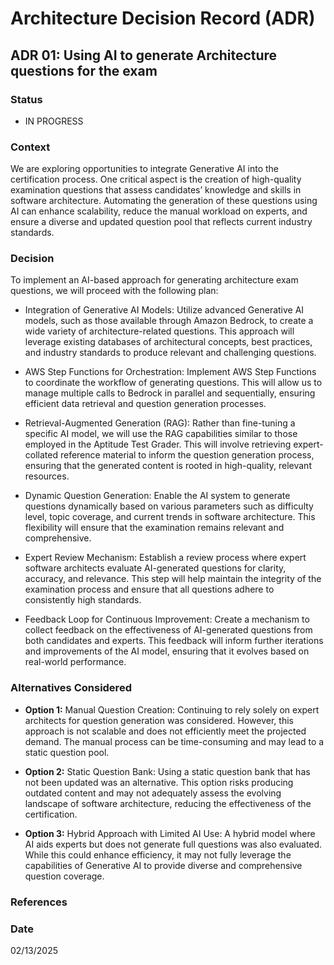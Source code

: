 # Architecture Decision Record (ADR)

## ADR 01: Using AI to generate Architecture questions for the exam

### Status
- IN PROGRESS

### Context
We are exploring opportunities to integrate Generative AI into the certification process. One critical aspect is the creation 
of high-quality examination questions that assess candidates’ knowledge and skills in software architecture. Automating 
the generation of these questions using AI can enhance scalability, reduce the manual workload on experts, and ensure a 
diverse and updated question pool that reflects current industry standards.

### Decision
To implement an AI-based approach for generating architecture exam questions, we will proceed with the following plan:

- Integration of Generative AI Models:
Utilize advanced Generative AI models, such as those available through Amazon Bedrock, to create a wide variety of 
architecture-related questions. This approach will leverage existing databases of architectural concepts, best practices, 
and industry standards to produce relevant and challenging questions.

- AWS Step Functions for Orchestration:
Implement AWS Step Functions to coordinate the workflow of generating questions. This will allow us to manage multiple 
calls to Bedrock in parallel and sequentially, ensuring efficient data retrieval and question generation processes.
  
- Retrieval-Augmented Generation (RAG):
Rather than fine-tuning a specific AI model, we will use the RAG capabilities similar to those employed in the Aptitude Test Grader.
This will involve retrieving expert-collated reference material to inform the question generation process, ensuring that the
generated content is rooted in high-quality, relevant resources.

- Dynamic Question Generation:
Enable the AI system to generate questions dynamically based on various parameters such as difficulty level, topic 
coverage, and current trends in software architecture. This flexibility will ensure that the examination remains relevant 
and comprehensive.

- Expert Review Mechanism:
Establish a review process where expert software architects evaluate AI-generated questions for clarity, accuracy, and 
relevance. This step will help maintain the integrity of the examination process and ensure that all questions adhere to 
consistently high standards.

- Feedback Loop for Continuous Improvement:
Create a mechanism to collect feedback on the effectiveness of AI-generated questions from both candidates and experts. 
This feedback will inform further iterations and improvements of the AI model, ensuring that it evolves based on real-world 
performance.

### Alternatives Considered
- **Option 1:** Manual Question Creation:
Continuing to rely solely on expert architects for question generation was considered. However, this approach is not 
scalable and does not efficiently meet the projected demand. The manual process can be time-consuming and may lead to a 
static question pool.

- **Option 2:** Static Question Bank:
Using a static question bank that has not been updated was an alternative. This option risks producing outdated content 
and may not adequately assess the evolving landscape of software architecture, reducing the effectiveness of the certification.

- **Option 3:** Hybrid Approach with Limited AI Use:
A hybrid model where AI aids experts but does not generate full questions was also evaluated. While this could enhance 
efficiency, it may not fully leverage the capabilities of Generative AI to provide diverse and comprehensive question 
coverage.

### References

### Date
02/13/2025
